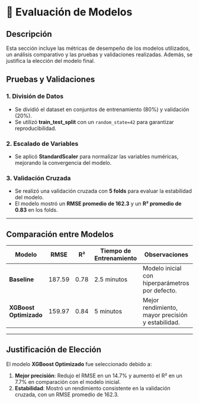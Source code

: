 # 🔎 Evaluación de Modelos

## Descripción
Esta sección incluye las métricas de desempeño de los modelos utilizados, un análisis comparativo y las pruebas y validaciones realizadas. Además, se justifica la elección del modelo final.

## Pruebas y Validaciones

### 1. **División de Datos**
- Se dividió el dataset en conjuntos de entrenamiento (80%) y validación (20%).
- Se utilizó **train_test_split** con un `random_state=42` para garantizar reproducibilidad.

### 2. **Escalado de Variables**
- Se aplicó **StandardScaler** para normalizar las variables numéricas, mejorando la convergencia del modelo.

### 3. **Validación Cruzada**
- Se realizó una validación cruzada con **5 folds** para evaluar la estabilidad del modelo.
- El modelo mostró un **RMSE promedio de 162.3** y un **R² promedio de 0.83** en los folds.

---

## Comparación entre Modelos

| **Modelo**         | **RMSE** | **R²**  | **Tiempo de Entrenamiento** | **Observaciones**                     |
|---------------------|----------|---------|-----------------------------|---------------------------------------|
| **Baseline**        | 187.59   | 0.78    | 2.5 minutos                 | Modelo inicial con hiperparámetros por defecto. |
| **XGBoost Optimizado** | 159.97   | 0.84    | 5 minutos                   | Mejor rendimiento, mayor precisión y estabilidad. |

---

## Justificación de Elección

El modelo **XGBoost Optimizado** fue seleccionado debido a:
1. **Mejor precisión**: Redujo el RMSE en un 14.7% y aumentó el R² en un 7.7% en comparación con el modelo inicial.
2. **Estabilidad**: Mostró un rendimiento consistente en la validación cruzada, con un RMSE promedio de 162.3.